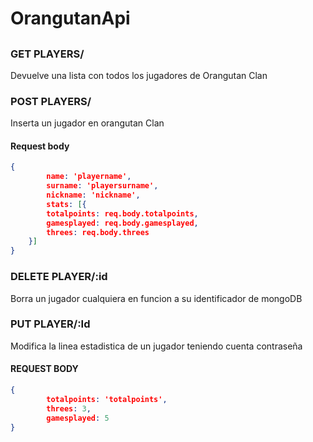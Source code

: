 # OrangutanApi
## 
### GET PLAYERS/
Devuelve una lista con todos los jugadores de Orangutan Clan
### POST PLAYERS/ 
Inserta un jugador en orangutan Clan
#### Request body
```json
{
        name: 'playername',
        surname: 'playersurname',
        nickname: 'nickname',
        stats: [{
        totalpoints: req.body.totalpoints,
        gamesplayed: req.body.gamesplayed,
        threes: req.body.threes
    }]
}
```
### DELETE PLAYER/:id
Borra un jugador cualquiera en funcion a su identificador de mongoDB
### PUT PLAYER/:Id
Modifica la linea estadistica de un jugador teniendo cuenta contraseña
#### REQUEST BODY
```json
{
        totalpoints: 'totalpoints',
        threes: 3,
        gamesplayed: 5
}
```
